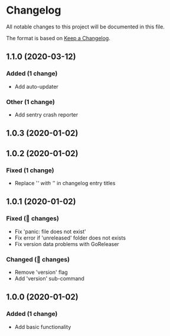 # Changelog

All notable changes to this project will be documented in this file.

The format is based on [Keep a Changelog](http://keepachangelog.com/en/1.0.0/).


## 1.1.0 (2020-03-12)

### Added (1 change)
- Add auto-updater

### Other (1 change)
- Add sentry crash reporter


## 1.0.3 (2020-01-02)


## 1.0.2 (2020-01-02)

### Fixed (1 change)
- Replace '_' with '_' in changelog entry titles


## 1.0.1 (2020-01-02)

### Fixed ( changes)
- Fix 'panic: file does not exist'
- Fix error if 'unreleased' folder does not exists
- Fix version data problems with GoReleaser

### Changed ( changes)
- Remove 'version' flag
- Add 'version' sub-command


## 1.0.0 (2020-01-02)

### Added (1 change)
- Add basic functionality

